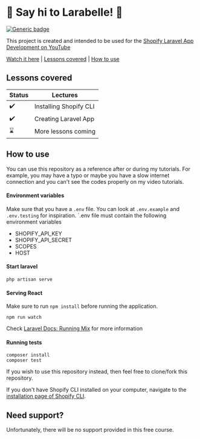 # :wave: Say hi to Larabelle! :wave:

[![Generic badge](https://img.shields.io/badge/course%20available%3F-yes-green.svg)](https://shields.io/)

This project is created and intended to be used for the [Shopify Laravel App Development on YouTube](https://www.youtube.com/watch?v=TEts42KPMVk&list=PL-k7XHuPgeIuC6HHc0zCw7fVGsM5OFh3m)


[Watch it here](https://www.youtube.com/watch?v=TEts42KPMVk&list=PL-k7XHuPgeIuC6HHc0zCw7fVGsM5OFh3m) | [Lessons covered](#lessons-covered) |
[How to use](#how-to-use)

## Lessons covered

Status | Lectures
------------ | -------------
:heavy_check_mark: | Installing Shopify CLI
:heavy_check_mark: | Creating Laravel App
:hourglass: | More lessons coming

## How to use

You can use this repository as a reference after or during my tutorials. For example, you may have a typo or maybe you have a slow internet connection and you can't see the codes properly on my video tutorials.

#### Environment variables

Make sure that you have a `.env` file. You can look at `.env.example` and `.env.testing` for inspiration. `.env file must contain the following environment variables
- SHOPIFY_API_KEY
- SHOPIFY_API_SECRET
- SCOPES
- HOST

#### Start laravel

`php artisan serve`

#### Serving React
Make sure to run `npm install` before running the application.

`npm run watch`

Check [Laravel Docs: Running Mix](https://laravel.com/docs/8.x/mix#running-mix) for more information

#### Running tests

```
composer install
composer test
```


If you wish to use this repository instead, then feel free to clone/fork this repository.

If you don't have Shopify CLI installed on your computer, navigate to the [installation page of Shopify CLI](https://shopify.dev/apps/tools/cli).

## Need support?

Unfortunately, there will be no support provided in this free course. 